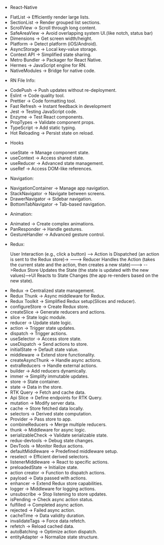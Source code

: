 + React-Native

- FlatList → Efficiently render large lists.
- SectionList → Render grouped list sections.
- ScrollView → Scroll through long content.
- SafeAreaView → Avoid overlapping system UI.(like notch, status bar)
- Dimensions → Get screen width/height.
- Platform → Detect platform (iOS/Android).
- AsyncStorage → Local key-value storage.
- Context API → Simplified state sharing.
- Metro Bundler → Packager for React Native.
- Hermes → JavaScript engine for RN.
- NativeModules → Bridge for native code.

+ RN File Info:

- CodePush → Push updates without re-deployment.
- Eslint → Code quality tool.
- Prettier → Code formatting tool.
- Fast Refresh → Instant feedback in development
- Jest → Testing JavaScript code.
- Enzyme → Test React components.
- PropTypes → Validate component props.
- TypeScript → Add static typing.
- Hot Reloading → Persist state on reload.

+ Hooks
  
- useState → Manage component state.
- useContext → Access shared state.
- useReducer → Advanced state management.
- useRef → Access DOM-like references.

+ Navigation:
  
- NavigationContainer → Manage app navigation.
- StackNavigator → Navigate between screens.
- DrawerNavigator → Sidebar navigation.
- BottomTabNavigator → Tab-based navigation.

+ Animation:

- Animated → Create complex animations.
- PanResponder → Handle gestures.
- GestureHandler → Advanced gesture control.

+ Redux:

  User Interaction (e.g., click a button) --> Action is Dispatched (an action is sent to the Redux store)->
  ---> Reducer Handles the Action (takes the current state and the action, then creates a new state)--->
  -->Redux Store Updates the State (the state is updated with the new values)-->UI Reacts to State Changes (the app re-renders based on the new state).


- Redux → Centralized state management.
- Redux Thunk → Async middleware for Redux.
- Redux Toolkit → Simplified Redux setup(Slices and reducer).
- configureStore → Create Redux store.
- createSlice → Generate reducers and actions.
- slice → State logic module.
- reducer → Update state logic.
- action → Trigger state updates.
- dispatch → Trigger actions.
- useSelector → Access store state.
- useDispatch → Send actions to store.
- initialState → Default state value.
- middleware → Extend store functionality.
- createAsyncThunk → Handle async actions.
- extraReducers → Handle external actions.
- builder → Add reducers dynamically.
- immer → Simplify immutable updates.
- store → State container.
- state → Data in the store.
- RTK Query → Fetch and cache data.
- Api Slice → Define endpoints for RTK Query.
- mutation → Modify server data.
- cache → Store fetched data locally.
- selectors → Derived state computation.
- Provider → Pass store to app.
- combineReducers → Merge multiple reducers.
- thunk → Middleware for async logic.
- serializableCheck → Validate serializable state.
- redux-devtools → Debug state changes.
- DevTools → Monitor Redux actions.
- defaultMiddleware → Predefined middleware setup.
- reselect → Efficient derived selectors.
- listenerMiddleware → React to specific actions.
- preloadedState → Initialize state.
- action creator → Function to dispatch actions.
- payload → Data passed with actions.
- enhancer → Extend Redux store capabilities.
- logger → Middleware for logging actions.
- unsubscribe → Stop listening to store updates.
- isPending → Check async action status.
- fulfilled → Completed async action.
- rejected → Failed async action.
- cacheTime → Data validity duration.
- invalidateTags → Force data refetch.
- refetch → Reload cached data.
- autoBatching → Optimize action dispatch.
- entityAdapter → Normalize state structure.






